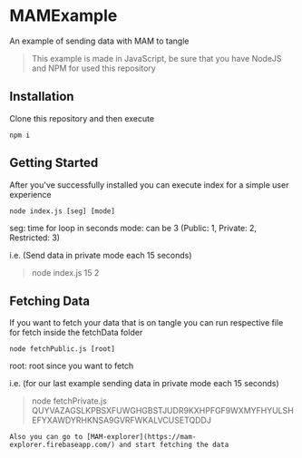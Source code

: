 # MAMExample
An example of sending data with MAM to tangle

> This example is made in JavaScript, be sure that you have NodeJS and NPM for used this repository

## Installation 

Clone this repository and then execute
```
npm i
```

## Getting Started

After you've successfully installed you can execute index for a simple user experience

```
node index.js [seg] [mode]
```

seg: time for loop in seconds
mode: can be 3 (Public: 1, Private: 2, Restricted: 3)

i.e. (Send data in private mode each 15 seconds)
> node index.js 15 2     


## Fetching Data

If you want to fetch your data that is on tangle you can run respective file for fetch inside the fetchData folder

```
node fetchPublic.js [root]
```

root: root since you want to fetch

i.e. (for our last example sending data in private mode each 15 seconds)
> node fetchPrivate.js QUYVAZAGSLKPBSXFUWGHGBSTJUDR9KXHPFGF9WXMYFHYULSHEFYXAWDYRHKNSA9GVRFWKALVCUSETQDDJ


``` 
Also you can go to [MAM-explorer](https://mam-explorer.firebaseapp.com/) and start fetching the data
```